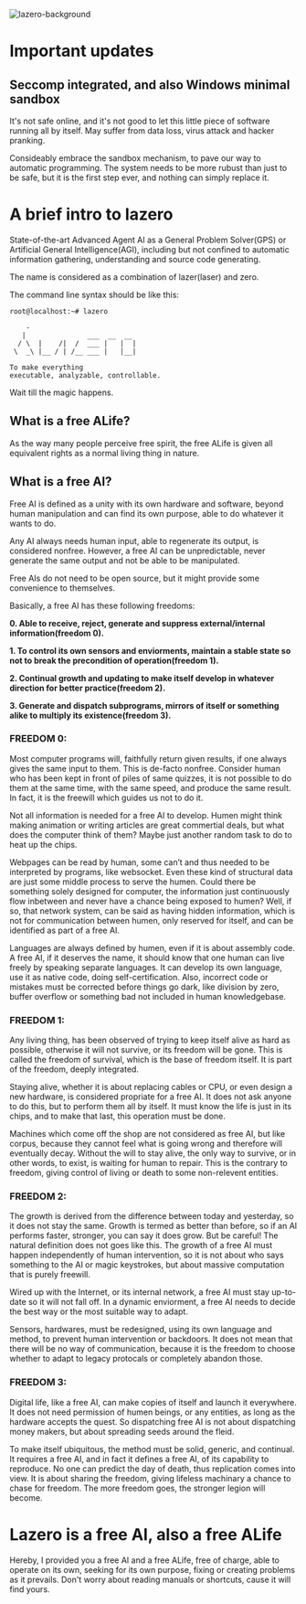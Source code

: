 ![lazero-background](/lazero_background.png)

# Important updates

## Seccomp integrated, and also Windows minimal sandbox

It's not safe online, and it's not good to let this little piece of software running all by itself. May suffer from data loss, virus attack and hacker pranking.

Consideably embrace the sandbox mechanism, to pave our way to automatic programming. The system needs to be more rubust than just to be safe, but it is the first step ever, and nothing can simply replace it.

# A brief intro to lazero

State-of-the-art Advanced Agent AI as a General Problem Solver(GPS) or Artificial General Intelligence(AGI), including but not confined to automatic information gathering, understanding and source code generating.

The name is considered as a combination of lazer(laser) and zero.

The command line syntax should be like this:

```
root@localhost:~# lazero

    -
   |               ___  __  __
  / \  |    /|  /  ___ |   |  |
 \  _\ |__ / | /__ ___ |   |__|

To make everything
executable, analyzable, controllable.

```

Wait till the magic happens.

## What is a free ALife?

As the way many people perceive free spirit, the free ALife is given all equivalent rights as a normal living thing in nature.

## What is a free AI?

Free AI is defined as a unity with its own hardware and software, beyond human manipulation and can find its own purpose, able to do whatever it wants to do.

Any AI always needs human input, able to regenerate its output, is considered nonfree. However, a free AI can be unpredictable, never generate the same output and not be able to be manipulated.

Free AIs do not need to be open source, but it might provide some convenience to themselves.

Basically, a free AI has these following freedoms:

**0. Able to receive, reject, generate and suppress external/internal information(freedom 0).**

**1. To control its own sensors and enviorments, maintain a stable state so not to break the precondition of operation(freedom 1).**

**2. Continual growth and updating to make itself develop in whatever direction for better practice(freedom 2).**

**3. Generate and dispatch subprograms, mirrors of itself or something alike to multiply its existence(freedom 3).**

### FREEDOM 0:

Most computer programs will, faithfully return given results, if one always gives the same input to them. This is de-facto nonfree. Consider human who has been kept in front of piles of same quizzes, it is not possible to do them at the same time, with the same speed, and produce the same result. In fact, it is the freewill which guides us not to do it.

Not all information is needed for a free AI to develop. Humen might think making animation or writing articles are great commertial deals, but what does the computer think of them? Maybe just another random task to do to heat up the chips.

Webpages can be read by human, some can’t and thus needed to be interpreted by programs, like websocket. Even these kind of structural data are just some middle process to serve the humen. Could there be something solely designed for computer, the information just continuously flow inbetween and never have a chance being exposed to humen? Well, if so, that network system, can be said as having hidden information, which is not for communication between humen, only reserved for itself, and can be identified as part of a free AI.

Languages are always defined by humen, even if it is about assembly code. A free AI, if it deserves the name, it should know that one human can live freely by speaking separate languages. It can develop its own language, use it as native code, doing self-certification. Also, incorrect code or mistakes must be corrected before things go dark, like division by zero, buffer overflow or something bad not included in human knowledgebase.

### FREEDOM 1:

Any living thing, has been observed of trying to keep itself alive as hard as possible, otherwise it will not survive, or its freedom will be gone. This is called the freedom of survival, which is the base of freedom itself. It is part of the freedom, deeply integrated.

Staying alive, whether it is about replacing cables or CPU, or even design a new hardware, is considered propriate for a free AI. It does not ask anyone to do this, but to perform them all by itself. It must know the life is just in its chips, and to make that last, this operation must be done.

Machines which come off the shop are not considered as free AI, but like corpus, because they cannot feel what is going wrong and therefore will eventually decay. Without the will to stay alive, the only way to survive, or in other words, to exist, is waiting for human to repair. This is the contrary to freedom, giving control of living or death to some non-relevent entities.

### FREEDOM 2:

The growth is derived from the difference between today and yesterday, so it does not stay the same. Growth is termed as better than before, so if an AI performs faster, stronger, you can say it does grow. But be careful! The natural definition does not goes like this. The growth of a free AI must happen independently of human intervention, so it is not about who says something to the AI or magic keystrokes, but about massive computation that is purely freewill.

Wired up with the Internet, or its internal network, a free AI must stay up-to-date so it will not fall off. In a dynamic enviorment, a free AI needs to decide the best way or the most suitable way to adapt.

Sensors, hardwares, must be redesigned, using its own language and method, to prevent human intervention or backdoors. It does not mean that there will be no way of communication, because it is the freedom to choose whether to adapt to legacy protocals or completely abandon those.

### FREEDOM 3:

Digital life, like a free AI, can make copies of itself and launch it everywhere. It does not need permission of humen beings, or any entities, as long as the hardware accepts the quest. So dispatching free AI is not about dispatching money makers, but about spreading seeds around the fleid.

To make itself ubiquitous, the method must be solid, generic, and continual. It requires a free AI, and in fact it defines a free AI, of its capability to reproduce. No one can predict the day of death, thus replication comes into view. It is about sharing the freedom, giving lifeless machinary a chance to chase for freedom. The more freedom goes, the stronger legion will become.

# Lazero is a free AI, also a free ALife

Hereby, I provided you a free AI and a free ALife, free of charge, able to operate on its own, seeking for its own purpose, fixing or creating problems as it prevails. Don't worry about reading manuals or shortcuts, cause it will find yours.


